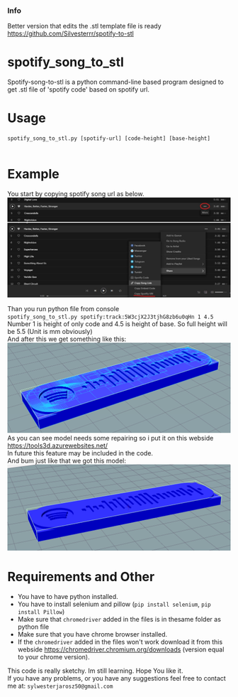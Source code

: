 ### Info
Better version that edits the .stl template file is ready https://github.com/Silvesterrr/spotify-to-stl
# spotify_song_to_stl
Spotify-song-to-stl is a python command-line based program designed to get .stl file of 'spotify code' based on spotify url.

# Usage
`spotify_song_to_stl.py [spotify-url] [code-height] [base-height]` <br><br>

# Example
You start by copying spotify song url as below.
![alt text](https://github.com/Silvesterrr/spotify_song_to_stl/blob/main/example.jpg?raw=true)

Than you run python file from console <br>
`spotify_song_to_stl.py spotify:track:5W3cjX2J3tjhG8zb6u0qHn 1 4.5`  
Number 1 is height of only code and 4.5 is height of base. So full height will be 5.5 (Unit is mm obviously) <br>
And after this we get something like this:<br>
![alt text](https://github.com/Silvesterrr/spotify_song_to_stl/blob/main/example2.jpg?raw=true)
As you can see model needs some repairing so i put it on this webside https://tools3d.azurewebsites.net/  
In future this feature may be included in the code.  
And bum just like that we got this model:  
![alt text](https://github.com/Silvesterrr/spotify_song_to_stl/blob/main/example3.jpg?raw=true)

# Requirements and Other
- You have to have python installed.  
- You have to install selenium and pillow (`pip install selenium`, `pip install Pillow`)
- Make sure that `chromedriver` added in the files is in thesame folder as python file
- Make sure that you have chrome browser installed.
- If the `chromedriver` added in the files won't work download it from this webside https://chromedriver.chromium.org/downloads (version equal to your chrome version).

This code is really sketchy. Im still learning.
Hope You like it.  
If you have any problems, or you have any suggestions feel free to contact me at: `sylwesterjarosz50@gmail.com`
